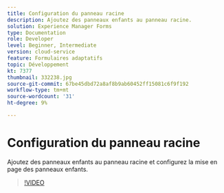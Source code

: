 ```yaml
---
title: Configuration du panneau racine
description: Ajoutez des panneaux enfants au panneau racine.
solution: Experience Manager Forms
type: Documentation
role: Developer
level: Beginner, Intermediate
version: cloud-service
feature: Formulaires adaptatifs
topic: Développement
kt: 7377
thumbnail: 332238.jpg
source-git-commit: 67be45dbd72a8af8b9ab60452ff15081c6f9f192
workflow-type: tm+mt
source-wordcount: '31'
ht-degree: 9%

---
```



# Configuration du panneau racine

Ajoutez des panneaux enfants au panneau racine et configurez la mise en page des panneaux enfants.

>[!VIDEO](https://video.tv.adobe.com/v/332238?quality=12&learn=on)

